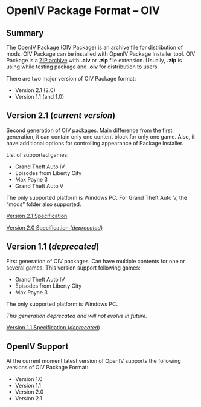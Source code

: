 # OpenIV Package Format – OIV
## Summary
The OpenIV Package (OIV Package) is an archive file for distribution of mods. OIV Package can be installed with OpenIV Package Installer tool. OIV Package is a [ZIP archive](https://en.wikipedia.org/wiki/Zip_(file_format)) with **.oiv** or **.zip** file extension. Usually, **.zip** is using while testing package and **.oiv** for distribution to users.

There are two major version of OIV Package format:
* Version 2.1 (2.0)
* Version 1.1 (and 1.0)

## Version 2.1 (*current version*)
Second generation of OIV packages. Main difference from the first generation, it can contain only one content block for only one game. Also, it have additional options for controlling appearance of Package Installer.

List of supported games:
  * Grand Theft Auto IV
  * Episodes from Liberty City
  * Max Payne 3
  * Grand Theft Auto V

The only supported platform is Windows PC.
For Grand Theft Auto V, the “mods” folder also supported.

[Version 2.1 Specification]()

[Version 2.0 Specification (*deprecated*)]()


## Version 1.1 (*deprecated*)
First generation of OIV packages. Can have multiple contents for one or several games. This version support following games:
  * Grand Theft Auto IV
  * Episodes from Liberty City
  * Max Payne 3

The only supported platform is Windows PC.

*This generation deprecated and will not evolve in future.*

[Version 1.1 Specification (*deprecated*)]()

## OpenIV Support
At the current moment latest version of OpenIV supports the following versions of OIV Package Format:
* Version 1.0
* Version 1.1
* Version 2.0
* Version 2.1

